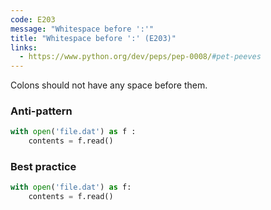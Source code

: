 ```yaml
---
code: E203
message: "Whitespace before ':'"
title: "Whitespace before ':' (E203)"
links:
  - https://www.python.org/dev/peps/pep-0008/#pet-peeves
---
```


Colons should not have any space before them.

### Anti-pattern

```python
with open('file.dat') as f :
    contents = f.read()
```

### Best practice

```python
with open('file.dat') as f:
    contents = f.read()
```
